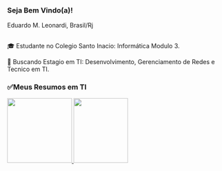 ### Seja Bem Vindo(a)!

Eduardo M. Leonardi, Brasil/Rj

##

🎓 Estudante no Colegio Santo Inacio: Informática Modulo 3.

📝 Buscando Estagio em TI: Desenvolvimento, Gerenciamento de Redes e Tecnico em TI.

### ✅Meus Resumos em TI

<div>
  <a href="https://github.com/EduardoMouraLeonardi">
  <img height="150em" src="https://github-readme-stats.vercel.app/api?username=EduardoMouraLeonardi&show_icons=true&theme=chartreuse-dark&include_all_commits=true&count_private=true"/>
  <img height="150em" width="50%" aligh="right" style=border_radius="20" src="https://github-readme-stats.vercel.app/api/top-langs/?username=EduardoMouraLeonardi&layout=compact&langs_count=7&theme=chartreuse-dark"/>
</div>
